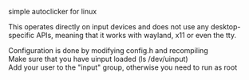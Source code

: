 simple autoclicker for linux

This operates directly on input devices and does not use any desktop-specific APIs, meaning that it works with wayland, x11 or even the tty.

Configuration is done by modifying config.h and recompiling\
Make sure that you have uinput loaded (ls /dev/uinput)\
Add your user to the "input" group, otherwise you need to run as root
